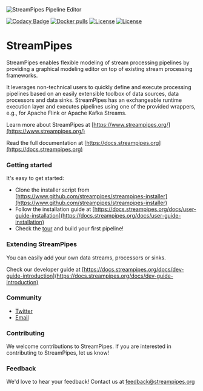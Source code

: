 <img src="https://www.streampipes.org/images/screenshot.png" alt="StreamPipes Pipeline Editor"/>

[![Codacy Badge](https://api.codacy.com/project/badge/Grade/4fdeaa97e9b74907a179bf6d333db08b)](https://app.codacy.com/app/dominikriemer/streampipes-ce?utm_source=github.com&utm_medium=referral&utm_content=streampipes/streampipes-ce&utm_campaign=Badge_Grade_Settings)
[![Docker pulls](https://img.shields.io/docker/pulls/streampipes/backend.svg)](https://hub.docker.com/r/streampipes/backend/)
[![License](https://img.shields.io/github/license/streampipes/streampipes-ce.svg)](https://docs.streampipes.org/license/)
[![License](https://img.shields.io/github/last-commit/streampipes/streampipes-ce.svg)]()

# StreamPipes


StreamPipes enables flexible modeling of stream processing pipelines by providing a graphical modeling editor on top of existing stream processing frameworks.

It leverages non-technical users to quickly define and execute processing pipelines based on an easily extensible 
toolbox of data sources, data processors and data sinks. StreamPipes has an exchangeable runtime execution layer and executes pipelines using one of the provided wrappers, e.g., for Apache Flink or Apache Kafka Streams.

Learn more about StreamPipes at [https://www.streampipes.org/](https://www.streampipes.org/)

Read the full documentation at [https://docs.streampipes.org](https://docs.streampipes.org)


### Getting started

It's easy to get started:
* Clone the installer script from [https://www.github.com/streampipes/streampipes-installer](https://www.github.com/streampipes/streampipes-installer)
* Follow the installation guide at [https://docs.streampipes.org/docs/user-guide-installation](https://docs.streampipes.org/docs/user-guide-installation)
* Check the [tour](https://docs.streampipes.org/docs/user-guide-tour) and build your first pipeline!

### Extending StreamPipes

You can easily add your own data streams, processors or sinks. 

Check our developer guide at [https://docs.streampipes.org/docs/dev-guide-introduction](https://docs.streampipes.org/docs/dev-guide-introduction)

### Community

- [Twitter](https://twitter.com/streampipes)
- [Email](mailto:feedback@streampipes.org)

### Contributing

We welcome contributions to StreamPipes. If you are interested in contributing to StreamPipes, let us know!

### Feedback

We'd love to hear your feedback! Contact us at [feedback@streampipes.org](mailto:feedback@streampipes.org)

